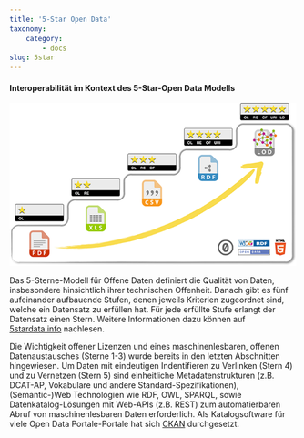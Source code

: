 ```yaml
---
title: '5-Star Open Data'
taxonomy:
    category:
        - docs
slug: 5star
---
```


#### Interoperabilität im Kontext des 5-Star-Open Data Modells

![](5-star-steps.png?width=600)

Das 5-Sterne-Modell für Offene Daten definiert die Qualität von Daten, insbesondere hinsichtlich ihrer technischen Offenheit. Danach gibt es fünf aufeinander aufbauende Stufen, denen jeweils Kriterien zugeordnet sind, welche ein Datensatz zu erfüllen hat. Für jede erfüllte Stufe erlangt der Datensatz einen Stern. Weitere Informationen dazu können auf [5stardata.info](https://5stardata.info/de/) nachlesen.

Die Wichtigkeit offener Lizenzen und eines maschinenlesbaren, offenen Datenaustausches (Sterne 1-3) wurde bereits in den letzten Abschnitten hingewiesen. Um Daten mit eindeutigen Indentifieren zu Verlinken (Stern 4) und zu Vernetzen (Stern 5) sind einheitliche Metadatenstrukturen (z.B. DCAT-AP, Vokabulare und andere Standard-Spezifikationen), (Semantic-)Web Technologien wie RDF, OWL, SPARQL, sowie Datenkatalog-Lösungen mit Web-APIs (z.B. REST) zum automatierbaren Abruf von maschinenlesbaren Daten erforderlich. Als Katalogsoftware für viele Open Data Portale-Portale hat sich [CKAN](https://ckan.org/) durchgesetzt.
